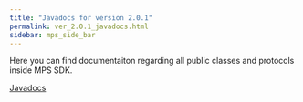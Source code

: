 ```yaml
---
title: "Javadocs for version 2.0.1"
permalink: ver_2.0.1_javadocs.html
sidebar: mps_side_bar
---
```

Here you can find documentaiton regarding all public classes and protocols inside MPS SDK.

<a  href="docs/Android/Ver.2.0.1/javadoc/index.html">Javadocs</a>
